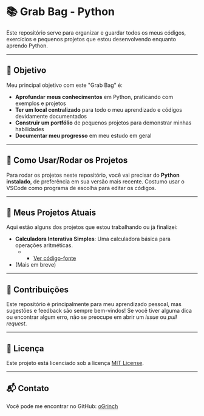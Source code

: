# 📚 Grab Bag - Python

Este repositório serve para organizar e guardar todos os meus códigos, exercícios e pequenos projetos que estou desenvolvendo enquanto aprendo Python.

---

## 🎯 Objetivo

Meu principal objetivo com este "Grab Bag" é:

* **Aprofundar meus conhecimentos** em Python, praticando com exemplos e projetos
* **Ter um local centralizado** para todo o meu aprendizado e códigos devidamente documentados
* **Construir um portfólio** de pequenos projetos para demonstrar minhas habilidades
* **Documentar meu progresso** em meu estudo em geral

---

## 🚀 Como Usar/Rodar os Projetos

Para rodar os projetos neste repositório, você vai precisar do **Python instalado**, de preferência em sua versão mais recente. Costumo usar o VSCode como programa de escolha para editar os códigos.

---

## 🌱 Meus Projetos Atuais

Aqui estão alguns dos projetos que estou trabalhando ou já finalizei:

* **Calculadora Interativa Simples**: Uma calculadora básica para operações aritméticas.
  * * [Ver código-fonte](projetos/calculadora/main.py)  
* (Mais em breve)

---

## 🤝 Contribuições

Este repositório é principalmente para meu aprendizado pessoal, mas sugestões e feedback são sempre bem-vindos! 
Se você tiver alguma dica ou encontrar algum erro, não se preocupe em abrir um *issue* ou *pull request*.

---

## 📜 Licença

Este projeto está licenciado sob a licença [MIT License](LICENSE).

---

## 📬 Contato

Você pode me encontrar no GitHub: [oGrinch](https://github.com/oGrinch)
